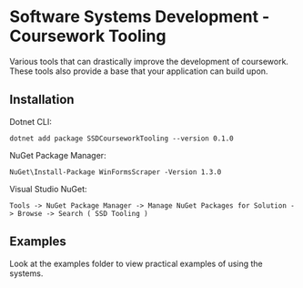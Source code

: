 # Software Systems Development - Coursework Tooling

Various tools that can drastically improve the development of coursework.
These tools also provide a base that your application can build upon.

## Installation

Dotnet CLI:

```
dotnet add package SSDCourseworkTooling --version 0.1.0
```

NuGet Package Manager:

```
NuGet\Install-Package WinFormsScraper -Version 1.3.0
```

Visual Studio NuGet:

```
Tools -> NuGet Package Manager -> Manage NuGet Packages for Solution -> Browse -> Search ( SSD Tooling )
```

## Examples

Look at the examples folder to view practical examples of using the systems.
